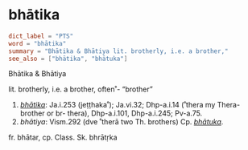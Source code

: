 # bhātika

``` toml
dict_label = "PTS"
word = "bhātika"
summary = "Bhātika & Bhātiya lit. brotherly, i.e. a brother,"
see_also = ["bhātika", "bhātuka"]
```

Bhātika & Bhātiya

lit. brotherly, i.e. a brother, often˚\- “brother”

1. *[bhātika](bhātika.md)*: Ja.i.253 (jeṭṭhaka˚); Ja.vi.32; Dhp\-a.i.14 (˚thera my Thera\-brother or br\- thera), Dhp\-a.i.101, Dhp\-a.i.245; Pv\-a.75.
2. *bhātiya*: Vism.292 (dve ˚therā two Th. brothers) Cp. *[bhātuka](bhātuka.md)*.

fr. bhātar, cp. Class. Sk. bhrātṛka

